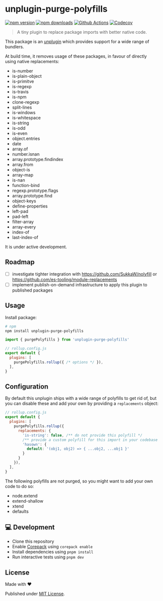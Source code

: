 # unplugin-purge-polyfills

[![npm version][npm-version-src]][npm-version-href]
[![npm downloads][npm-downloads-src]][npm-downloads-href]
[![Github Actions][github-actions-src]][github-actions-href]
[![Codecov][codecov-src]][codecov-href]

> A tiny plugin to replace package imports with better native code.

This package is an [unplugin](https://unplugin.unjs.io/) which provides support for a wide range of bundlers.

At build time, it removes usage of these packages, in favour of directly using native replacements:

- is-number
- is-plain-object
- is-primitve
- is-regexp
- is-travis
- is-npm
- clone-regexp
- split-lines
- is-windows
- is-whitespace
- is-string
- is-odd
- is-even
- object.entries
- date
- array.of
- number.isnan
- array.prototype.findindex
- array.from
- object-is
- array-map
- is-nan
- function-bind
- regexp.prototype.flags
- array.prototype.find
- object-keys
- define-properties
- left-pad
- pad-left
- filter-array
- array-every
- index-of
- last-index-of

It is under active development.

## Roadmap

- [ ] investigate tighter integration with https://github.com/SukkaW/nolyfill or https://github.com/es-tooling/module-replacements
- [ ] implement publish-on-demand infrastructure to apply this plugin to published packages

## Usage

Install package:

```sh
# npm
npm install unplugin-purge-polyfills
```

```js
import { purgePolyfills } from 'unplugin-purge-polyfills'

// rollup.config.js
export default {
  plugins: [
    purgePolyfills.rollup({ /* options */ }),
  ],
}
```

## Configuration

By default this unplugin ships with a wide range of polyfills to get rid of, but you can disable these and add your own by providing a `replacements` object:

```js
// rollup.config.js
export default {
  plugins: [
    purgePolyfills.rollup({
      replacements: {
        'is-string': false, /** do not provide this polyfill */
        /** provide a custom polyfill for this import in your codebase */
        'hasown': {
          default: '(obj1, obj2) => { ...obj2, ...obj1 }'
        }
      }
    }),
  ],
}
```

The following polyfills are not purged, so you might want to add your own code to do so:

- node.extend
- extend-shallow
- xtend
- defaults

## 💻 Development

- Clone this repository
- Enable [Corepack](https://github.com/nodejs/corepack) using `corepack enable`
- Install dependencies using `pnpm install`
- Run interactive tests using `pnpm dev`

## License

Made with ❤️

Published under [MIT License](./LICENCE).

<!-- Badges -->

[npm-version-src]: https://img.shields.io/npm/v/unplugin-purge-polyfills?style=flat-square
[npm-version-href]: https://npmjs.com/package/unplugin-purge-polyfills
[npm-downloads-src]: https://img.shields.io/npm/dm/unplugin-purge-polyfills?style=flat-square
[npm-downloads-href]: https://npmjs.com/package/unplugin-purge-polyfills
[github-actions-src]: https://img.shields.io/github/workflow/status/danielroe/unplugin-purge-polyfills/ci/main?style=flat-square
[github-actions-href]: https://github.com/danielroe/unplugin-purge-polyfills/actions?query=workflow%3Aci
[codecov-src]: https://img.shields.io/codecov/c/gh/danielroe/unplugin-purge-polyfills/main?style=flat-square
[codecov-href]: https://codecov.io/gh/danielroe/unplugin-purge-polyfills
